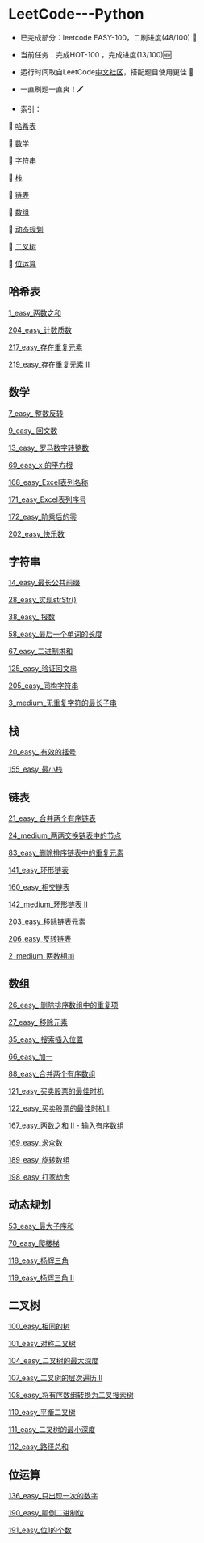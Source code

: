 LeetCode---Python
=====

* 已完成部分：leetcode EASY-100，二刷进度(48/100) 🛫

* 当前任务：完成HOT-100 ，完成进度(13/100)🆕 

* 运行时间取自LeetCode[中文社区](https://leetcode-cn.com/)，搭配题目使用更佳 🐧

* 一直刷题一直爽！🖊 

* 索引：

🐤 [哈希表](https://github.com/peterpwb/leetcode---python#哈希表)

🐑 [数学](https://github.com/peterpwb/leetcode---python#数学)

🦌 [字符串](https://github.com/peterpwb/leetcode---python#字符串)

🦎 [栈](https://github.com/peterpwb/leetcode---python#%E6%A0%88)

🐄 [链表](https://github.com/peterpwb/leetcode---python#链表)

🦉 [数组](https://github.com/peterpwb/leetcode---python#数组)

👻 [动态规划](https://github.com/peterpwb/leetcode---python#动态规划)

🤡 [二叉树](https://github.com/peterpwb/leetcode---python#二叉树)

🌟 [位运算](https://github.com/peterpwb/leetcode---python#位运算)

哈希表
-----
[1_easy_两数之和](https://github.com/peterpwb/leetcode---python/blob/master/EASY-100/1_easy_两数之和.py)

[204_easy_计数质数](https://github.com/peterpwb/leetcode---python/blob/master/EASY-100/204_easy_%E8%AE%A1%E6%95%B0%E8%B4%A8%E6%95%B0.py)

[217_easy_存在重复元素](https://github.com/peterpwb/leetcode---python/blob/master/EASY-100/217_easy_%E5%AD%98%E5%9C%A8%E9%87%8D%E5%A4%8D%E5%85%83%E7%B4%A0.py)

[219_easy_存在重复元素 II](https://github.com/peterpwb/leetcode---python/blob/master/EASY-100/219_easy_%E5%AD%98%E5%9C%A8%E9%87%8D%E5%A4%8D%E5%85%83%E7%B4%A0%20II.py)

数学
-----
[7_easy_ 整数反转](https://github.com/peterpwb/leetcode---python/blob/master/EASY-100/7_easy_%20整数反转.py)

[9_easy_ 回文数](https://github.com/peterpwb/leetcode---python/blob/master/EASY-100/9_easy_%20回文数.py)

[13_easy_ 罗马数字转整数](https://github.com/peterpwb/leetcode---python/blob/master/EASY-100/13_easy_%20罗马数字转整数.py)

[69_easy_x 的平方根](https://github.com/peterpwb/leetcode---python/blob/master/EASY-100/69_easy_x%20的平方根.py)

[168_easy_Excel表列名称](https://github.com/peterpwb/leetcode---python/blob/master/EASY-100/168_easy_Excel%E8%A1%A8%E5%88%97%E5%90%8D%E7%A7%B0.py)

[171_easy_Excel表列序号](https://github.com/peterpwb/leetcode---python/blob/master/EASY-100/171_easy_Excel%E8%A1%A8%E5%88%97%E5%BA%8F%E5%8F%B7.py)

[172_easy_阶乘后的零](https://github.com/peterpwb/leetcode---python/blob/master/EASY-100/172_easy_%E9%98%B6%E4%B9%98%E5%90%8E%E7%9A%84%E9%9B%B6.py)

[202_easy_快乐数](https://github.com/peterpwb/leetcode---python/blob/master/EASY-100/202_easy_%E5%BF%AB%E4%B9%90%E6%95%B0.py)

字符串
---
[14_easy_最长公共前缀](https://github.com/peterpwb/leetcode---python/blob/master/EASY-100/14_easy_最长公共前缀.py)

[28_easy_实现strStr()](https://github.com/peterpwb/leetcode---python/blob/master/EASY-100/28_easy_实现strStr().py)

[38_easy_ 报数](https://github.com/peterpwb/leetcode---python/blob/master/EASY-100/38_easy_%20报数.py)

[58_easy_最后一个单词的长度](https://github.com/peterpwb/leetcode---python/blob/master/EASY-100/58_easy_最后一个单词的长度.py)

[67_easy_二进制求和](https://github.com/peterpwb/leetcode---python/blob/master/EASY-100/67_easy_二进制求和.py)

[125_easy_验证回文串](https://github.com/peterpwb/leetcode---python/blob/master/EASY-100/125_easy_验证回文串.py)

[205_easy_同构字符串](https://github.com/peterpwb/leetcode---python/blob/master/EASY-100/205_easy_%E5%90%8C%E6%9E%84%E5%AD%97%E7%AC%A6%E4%B8%B2.py)

[3_medium_无重复字符的最长子串](https://github.com/peterpwb/leetcode---python/blob/master/HOT-100/3_medium_%E6%97%A0%E9%87%8D%E5%A4%8D%E5%AD%97%E7%AC%A6%E7%9A%84%E6%9C%80%E9%95%BF%E5%AD%90%E4%B8%B2.py)

栈
----
[20_easy_ 有效的括号](https://github.com/peterpwb/leetcode---python/blob/master/EASY-100/20_easy_%20有效的括号.py)

[155_easy_最小栈](https://github.com/peterpwb/leetcode---python/blob/master/EASY-100/155_easy_最小栈.py)

链表
----
[21_easy_ 合并两个有序链表](https://github.com/peterpwb/leetcode---python/blob/master/EASY-100/21_easy_%20合并两个有序链表.py)

[24_medium_两两交换链表中的节点](https://github.com/peterpwb/leetcode---python/blob/master/EASY-100/24_medium_两两交换链表中的节点.py)

[83_easy_删除排序链表中的重复元素](https://github.com/peterpwb/leetcode---python/blob/master/HOT-100/3_medium_%E6%97%A0%E9%87%8D%E5%A4%8D%E5%AD%97%E7%AC%A6%E7%9A%84%E6%9C%80%E9%95%BF%E5%AD%90%E4%B8%B2.py)

[141_easy_环形链表](https://github.com/peterpwb/leetcode---python/blob/master/EASY-100/141_easy_环形链表.py)

[160_easy_相交链表](https://github.com/peterpwb/leetcode---python/blob/master/EASY-100/160_easy_相交链表.py)

[142_medium_环形链表 II](https://github.com/peterpwb/leetcode---python/blob/master/HOT-100/142_medium_%E7%8E%AF%E5%BD%A2%E9%93%BE%E8%A1%A8%20II.py)

[203_easy_移除链表元素](https://github.com/peterpwb/leetcode---python/blob/master/EASY-100/203_easy_%E7%A7%BB%E9%99%A4%E9%93%BE%E8%A1%A8%E5%85%83%E7%B4%A0.py)

[206_easy_反转链表](https://github.com/peterpwb/leetcode---python/blob/master/EASY-100/206_easy_%E5%8F%8D%E8%BD%AC%E9%93%BE%E8%A1%A8.py)

[2_medium_两数相加](https://github.com/peterpwb/leetcode---python/blob/master/HOT-100/2_medium_两数相加.py)

数组
---
[26_easy_ 删除排序数组中的重复项](https://github.com/peterpwb/leetcode---python/blob/master/EASY-100/26_easy_%20删除排序数组中的重复项.py)

[27_easy_ 移除元素](https://github.com/peterpwb/leetcode---python/blob/master/EASY-100/27_easy_%20移除元素.py)

[35_easy_ 搜索插入位置](https://github.com/peterpwb/leetcode---python/blob/master/EASY-100/35_easy_%20搜索插入位置.py)

[66_easy_加一](https://github.com/peterpwb/leetcode---python/blob/master/EASY-100/66_easy_加一.py)

[88_easy_合并两个有序数组](https://github.com/peterpwb/leetcode---python/blob/master/EASY-100/88_easy_合并两个有序数组.py)

[121_easy_买卖股票的最佳时机](https://github.com/peterpwb/leetcode---python/blob/master/EASY-100/121_easy_买卖股票的最佳时机.py)

[122_easy_买卖股票的最佳时机 II](https://github.com/peterpwb/leetcode---python/blob/master/EASY-100/122_easy_买卖股票的最佳时机%20II.py)

[167_easy_两数之和 II - 输入有序数组](https://github.com/peterpwb/leetcode---python/blob/master/EASY-100/167_easy_%E4%B8%A4%E6%95%B0%E4%B9%8B%E5%92%8C%20II%20-%20%E8%BE%93%E5%85%A5%E6%9C%89%E5%BA%8F%E6%95%B0%E7%BB%84.py)

[169_easy_求众数](https://github.com/peterpwb/leetcode---python/blob/master/EASY-100/169_easy_%E6%B1%82%E4%BC%97%E6%95%B0.py)

[189_easy_旋转数组](https://github.com/peterpwb/leetcode---python/blob/master/EASY-100/189_easy_%E6%97%8B%E8%BD%AC%E6%95%B0%E7%BB%84.py)

[198_easy_打家劫舍](https://github.com/peterpwb/leetcode---python/blob/master/EASY-100/198_easy_%E6%89%93%E5%AE%B6%E5%8A%AB%E8%88%8D.py)

动态规划
---
[53_easy_最大子序和](https://github.com/peterpwb/leetcode---python/blob/master/EASY-100/53_easy_最大子序和.py)

[70_easy_爬楼梯](https://github.com/peterpwb/leetcode---python/blob/master/EASY-100/70_easy_爬楼梯.py)

[118_easy_杨辉三角](https://github.com/peterpwb/leetcode---python/blob/master/EASY-100/118_easy_杨辉三角.py)

[119_easy_杨辉三角 II](https://github.com/peterpwb/leetcode---python/blob/master/EASY-100/119_easy_杨辉三角%20II.py)

二叉树
-----
[100_easy_相同的树](https://github.com/peterpwb/leetcode---python/blob/master/EASY-100/100_easy_相同的树.py)

[101_easy_对称二叉树](https://github.com/peterpwb/leetcode---python/blob/master/EASY-100/101_easy_对称二叉树.py)

[104_easy_二叉树的最大深度](https://github.com/peterpwb/leetcode---python/blob/master/EASY-100/104_easy_二叉树的最大深度.py)

[107_easy_二叉树的层次遍历 II](https://github.com/peterpwb/leetcode---python/blob/master/EASY-100/107_easy_二叉树的层次遍历%20II.py)

[108_easy_将有序数组转换为二叉搜索树](https://github.com/peterpwb/leetcode---python/blob/master/EASY-100/108_easy_将有序数组转换为二叉搜索树.py)

[110_easy_平衡二叉树](https://github.com/peterpwb/leetcode---python/blob/master/EASY-100/110_easy_平衡二叉树.py)

[111_easy_二叉树的最小深度](https://github.com/peterpwb/leetcode---python/blob/master/EASY-100/111_easy_二叉树的最小深度.py)

[112_easy_路径总和](https://github.com/peterpwb/leetcode---python/blob/master/EASY-100/112_easy_路径总和.py)

位运算
---
[136_easy_只出现一次的数字](https://github.com/peterpwb/leetcode---python/blob/master/EASY-100/136_easy_只出现一次的数字.py)

[190_easy_颠倒二进制位](https://github.com/peterpwb/leetcode---python/blob/master/EASY-100/190_easy_%E9%A2%A0%E5%80%92%E4%BA%8C%E8%BF%9B%E5%88%B6%E4%BD%8D.py)

[191_easy_位1的个数](https://github.com/peterpwb/leetcode---python/blob/master/EASY-100/191_easy_%E4%BD%8D1%E7%9A%84%E4%B8%AA%E6%95%B0.py)
